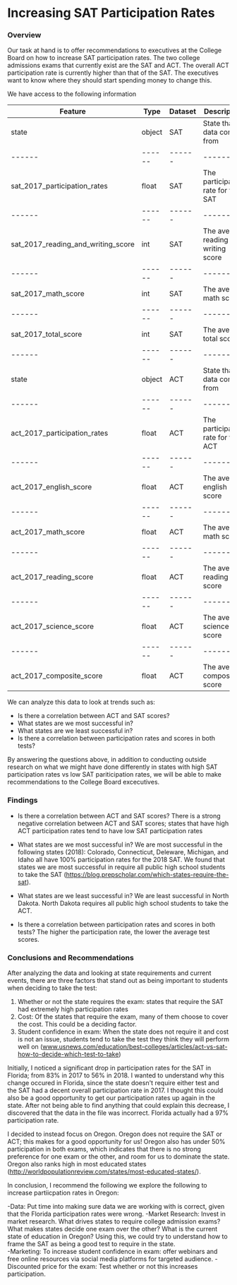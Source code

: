 # Increasing SAT Participation Rates 

### Overview

Our task at hand is to offer recommendations to executives at the College Board on how to increase SAT participation rates. The two college admissions exams that currently exist are the SAT and ACT. The overall ACT participation rate is currently higher than that of the SAT. The executives want to know where they should start spending money to change this. 

We have access to the following information 

| Feature | Type   | Dataset| Description  |
|------|------|------|------|
|   state  | object|   SAT  | State that data comes from|
|------|------|------|------|
|   sat_2017_participation_rates  | float|   SAT  | The participation rate for the SAT |
|------|------|------|------|
|  sat_2017_reading_and_writing_score  | int|   SAT  | The average reading and writing score|
|------|------|------|------|
|   sat_2017_math_score  | int|   SAT  | The average math score|
|------|------|------|------|
|  sat_2017_total_score  | int|   SAT  |  The average total score|
|------|------|------|------|
|  state  | object|   ACT  |  State that data comes from|
|------|------|------|------|
|  act_2017_participation_rates | float|   ACT  |  The participation rate for the ACT|
|------|------|------|------|
|  act_2017_english_score | float|   ACT  |  The average english score|
|------|------|------|------|
| act_2017_math_score | float|   ACT  |  The average math score|
|------|------|------|------|
| act_2017_reading_score | float|   ACT  |  The average reading score|
|------|------|------|------|
| act_2017_science_score | float|   ACT  |  The average science score|
|------|------|------|------|
| act_2017_composite_score | float|   ACT  |  The average composite score|


We can analyze this data to look at trends such as: 

- Is there a correlation between ACT and SAT scores? 
- What states are we most successful in? 
- What states are we least successful in? 
- Is there a correlation between participation rates and scores in both tests? 

By answering the questions above, in addition to conducting outside research on what we might have done differently in states with high SAT participation rates vs low SAT pariticipation rates, we will be able to make recommendations to the College Board excecutives. 

### Findings 

- Is there a correlation between ACT and SAT scores? 
There is a strong negative correlation between ACT and SAT scores; states that have high ACT participation rates tend to have low SAT participation rates 

- What states are we most successful in? 
We are most successful in the following states (2018): Colorado, Connecticut, Deleware, Michigan, and Idaho all have 100% participation rates for the 2018 SAT. We found that states we are most successful in require all public high school students to take the SAT (https://blog.prepscholar.com/which-states-require-the-sat).   

- What states are we least successful in? 
We are least successful in North Dakota. North Dakota requires all public high school students to take the ACT. 

- Is there a correlation between participation rates and scores in both tests? 
The higher the participation rate, the lower the average test scores. 


### Conclusions and Recommendations 

After analyzing the data and looking at state requirements and current events, there are three factors that stand out as being important to students when deciding to take the test: 

1. Whether or not the state requires the exam: states that require the SAT had extremely high participation rates   
2. Cost: Of the states that require the exam, many of them choose to cover the cost. This could be a deciding factor. 
3. Student confidence in exam: When the state does not require it and cost is not an issue, students tend to take the test they think they will perform well on (www.usnews.com/education/best-colleges/articles/act-vs-sat-how-to-decide-which-test-to-take)

Initially, I noticed a significant drop in participation rates for the SAT in Florida; from 83% in 2017 to 56% in 2018. I wanted to understand why this change occured in Florida, since the state doesn't require either test and the SAT had a decent overall participation rate in 2017. I thought this could also be a good opportunity to get our participation rates up again in the state. After not being able to find anything that could explain this decrease, I discovered that the data in the file was incorrect. Florida actually had a 97% participation rate. 

I decided to instead focus on Oregon. Oregon does not require the SAT or ACT;  this makes for a good opportunity for us!  Oregon also has under 50% participation in both exams, which indicates that there is no strong preference for one exam or the other, and room for us to dominate the state. Oregon also ranks high in most educated states (http://worldpopulationreview.com/states/most-educated-states/). 

In conclusion, I recommend the following we explore the following to increase partiicpation rates in Oregon: 

-Data: Put time into making sure data we are working with is correct, given that the Florida participation rates were wrong. 
-Market Research: Invest in market research. What drives states to require college admission exams? What makes states decide one exam over the other?  What is the current state of education in Oregon? Using this, we could try to understand how to frame the SAT as being a good test to require in the state.  
-Marketing:  To increase student confidence in exam: offer webinars and free online resources via social media platforms for targeted audience.
-Discounted price for the exam: Test whether or not this increases participation.  


